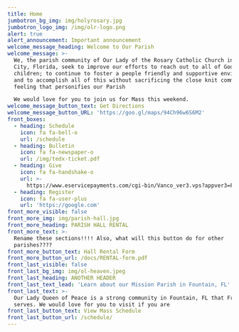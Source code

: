 ```yaml
---
title: Home
jumbotron_bg_img: img/holyrosary.jpg
jumbotron_logo_img: /img/olr-logo.png
alert: true
alert_announcement: Important announcement
welcome_message_heading: Welcome to Our Parish
welcome_message: >-
  We, the parish community of Our Lady of the Rosary Catholic Church in Panama
  City, Florida, seek to improve our efforts to reach out to all of God`s
  children; to continue to foster a people friendly and supportive environment;
  and to accomplish all of this without sacrificing the close knit community
  feeling that personifies our Parish

  We would love for you to join us for Mass this weekend.
welcome_message_button_text: Get Directions
welcome_message_button_URL: 'https://goo.gl/maps/94Ch96w6S6M2'
front_boxes:
  - heading: Schedule
    icon: fa fa-bell-o
    url: /schedule
  - heading: Bulletin
    icon: fa fa-newspaper-o
    url: /img/tedx-ticket.pdf
  - heading: Give
    icon: fa fa-handshake-o
    url: >-
      https://www.eservicepayments.com/cgi-bin/Vanco_ver3.vps?appver3=Fi1giPL8kwX_Oe1AO50jRpD4Ri1ipMz8SjtO-fInVtuhjXsUKRLlmI4vCU4-rZZZ2EvVVAEjqawDomKT1pbouYCLiHsYNviTLNfVAvw7pMg=&ver=3
  - heading: Register
    icon: fa fa-user-plus
    url: 'https://google.com'
front_more_visible: false
front_more_img: img/parish-hall.jpg
front_more_heading: PARISH HALL RENTAL
front_more_text: >-
  Rename these sections!!!! Also, what will this button do for other
  parishes????
front_more_button_text: Hall Rental Form
front_more_button_url: /docs/RENTAL-form.pdf
front_last_visible: false
front_last_bg_img: img/ol-heaven.jpeg
front_last_heading: ANOTHER HEADER
front_last_text_lead: 'Learn about our Mission Parish in Fountain, FL'
front_last_text: >-
  Our Lady Queen of Peace is a strong community in Fountain, FL that Fr. Brown
  serves. We would love for you to visit if you are
front_last_button_text: View Mass Schedule
front_last_button_url: /schedule/
---
```


